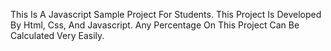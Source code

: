 This Is A Javascript Sample Project For Students. This Project Is Developed By Html, Css, And Javascript. Any Percentage On This Project Can Be Calculated Very Easily. 